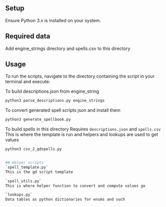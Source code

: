 ## Setup

Ensure Python 3.x is installed on your system.


## Required data
Add engine_strings directory and spells.csv to this directory

## Usage

To run the scripts, navigate to the directory containing the script in your terminal and execute:


To build descriptions.json from engine_string
```bash
python3 parse_descriptions.py engine_strings
```

To convert generated spell scripts json and install them
```bash
python3 generate_spellbook.py
```

To build spells in this directory
Requires `descriptions.json` and `spells.csv`
This is where the template is run and helpers and lookups are used to get values
```bash
python3 csv_2_gdspells.py


## Helper scripts
`spell_template.py`
This is the gd script template

`spell_utils.py`
This is where helper function to convert and compute values go

`lookups.py`
Data tables as python dictionaries for enums and such


